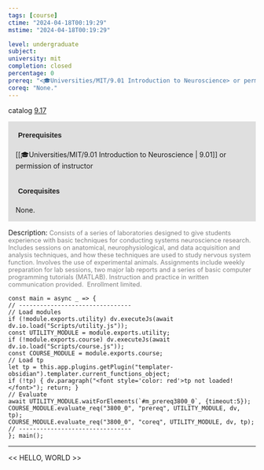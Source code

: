 ```yaml
---
tags: [course]
ctime: "2024-04-18T00:19:29"
mstime: "2024-04-18T00:19:29"

level: undergraduate
subject: 
university: mit
completion: closed
percentage: 0
prereq: "<🎓Universities/MIT/9.01 Introduction to Neuroscience> or permission of instructor"
coreq: "None."
---
```


catalog [9.17](http://student.mit.edu/catalog/m9a.html#9.17)

<span style="display: block; padding: 15px; background-color: rgb(100, 100, 100, 0.2);"><font id="m_prereq3800_0" style="display: block; font-family: Arial, sans-serif; font-weight: bold; padding: 5px">Prerequisites</font><br><span id="prereq3800_0">[[🎓Universities/MIT/9.01 Introduction to Neuroscience | 9.01]] or permission of instructor</span></span>
<span style="display: block; padding: 15px; background-color: rgb(100, 100, 100, 0.2);"><font id="m_coreq3800_0" style="display: block; font-family: Arial, sans-serif; font-weight: bold; padding: 5px">Corequisites</font><br><span id="coreq3800_0">None.</span></span>

<font style="">Description:</font>
<font style="color: grey; font-size: 0.8rem;">Consists of a series of laboratories designed to give students experience with basic techniques for conducting systems neuroscience research. Includes sessions on anatomical, neurophysiological, and data acquisition and analysis techniques, and how these techniques are used to study nervous system function. Involves the use of experimental animals. Assignments include weekly preparation for lab sessions, two major lab reports and a series of basic computer programming tutorials (MATLAB). Instruction and practice in written communication provided.  Enrollment limited.</font>

```dataviewjs
const main = async _ => {
// --------------------------------
// Load modules
if (!module.exports.utility) dv.executeJs(await dv.io.load("Scripts/utility.js"));
const UTILITY_MODULE = module.exports.utility;
if (!module.exports.course) dv.executeJs(await dv.io.load("Scripts/course.js"));
const COURSE_MODULE = module.exports.course;
// Load tp
let tp = this.app.plugins.getPlugin("templater-obsidian").templater.current_functions_object;
if (!tp) { dv.paragraph("<font style='color: red'>tp not loaded!</font>"); return; }
// Evaluate
await UTILITY_MODULE.waitForElements(`#m_prereq3800_0`, {timeout:5});
COURSE_MODULE.evaluate_req("3800_0", "prereq", UTILITY_MODULE, dv, tp);
COURSE_MODULE.evaluate_req("3800_0", "coreq", UTILITY_MODULE, dv, tp);
// --------------------------------
}; main();
```

---

<< HELLO, WORLD >>
